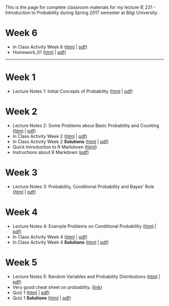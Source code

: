 This is the page for complete classroom materials for my lecture IE 231 - Introduction to Probability during Spring 2017 semester at Bilgi University.

# Week 6

+ In Class Activity Week 6 ([html](files/In_Class_Activity_w6.pdf) \| [pdf](files/In_Class_Activity_w6.pdf))
+ Homework_01 ([html](files/Homework_01.pdf) \| [pdf](files/Homework_01.pdf))

-----

# Week 1

+ Lecture Notes 1: Initial Concepts of Probability ([html](files/Lecture_01.html) \| [pdf](files/Lecture_01.pdf))

# Week 2

+ Lecture Notes 2: Some Problems about Basic Probability and Counting ([html](files/Lecture_02.html) \| [pdf](files/Lecture_02.pdf))
+ In Class Activity Week 2 ([html](files/In_Class_Activity_w2.html) \| [pdf](files/In_Class_Activity_w2.pdf))
+ In Class Activity Week 2 **Solutions** ([html](files/In_Class_Activity_w2_sol.html) \| [pdf](files/In_Class_Activity_w2_sol.pdf))
+ Quick Introduction to R Markdown ([html](files/QuickIntroRMarkdown.html))
+ Instructions about R Markdown ([pdf](files/rmarkdown_instructions.pdf))

# Week 3

+ Lecture Notes 3: Probability, Conditional Probability and Bayes’ Rule ([html](files/Lecture_03.html) \| [pdf](files/Lecture_03.pdf))

# Week 4

+ Lecture Notes 4: Example Problems on Conditional Probability ([html](files/Lecture_04.html) \| [pdf](files/Lecture_04.pdf))
+ In Class Activity Week 4 ([html](files/In_Class_Activity_w4.pdf) \| [pdf](files/In_Class_Activity_w4.pdf))
+ In Class Activity Week 4 **Solutions** ([html](files/In_Class_Activity_w4_sol.html) \| [pdf](files/In_Class_Activity_w4_sol.pdf))

# Week 5

+ Lecture Notes 5: Random Variables and Probability Distributions ([html](files/Lecture_05.html) \| [pdf](files/Lecture_05.pdf))
+ Very good cheat sheet on probability. ([link](https://datastories.quora.com/The-Only-Probability-Cheatsheet-Youll-Ever-Need))
+ Quiz 1 ([html](files/Quiz_01.pdf) \| [pdf](files/Quiz_01.pdf))
+ Quiz 1 **Solutions** ([html](files/Quiz_01_sol.html) \| [pdf](files/Quiz_01_sol.pdf))

